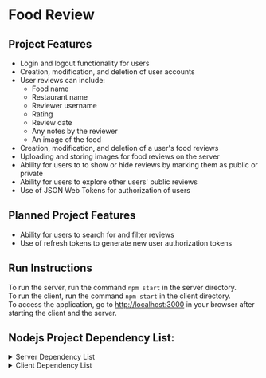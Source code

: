 # Food Review

## Project Features

-   Login and logout functionality for users
-   Creation, modification, and deletion of user accounts
-   User reviews can include:
    -   Food name
    -   Restaurant name
    -   Reviewer username
    -   Rating
    -   Review date
    -   Any notes by the reviewer
    -   An image of the food
-   Creation, modification, and deletion of a user's food reviews
-   Uploading and storing images for food reviews on the server
-   Ability for users to to show or hide reviews by marking them as public or private
-   Ability for users to explore other users' public reviews
-   Use of JSON Web Tokens for authorization of users

## Planned Project Features

-   Ability for users to search for and filter reviews
-   Use of refresh tokens to generate new user authorization tokens

## Run Instructions

To run the server, run the command `npm start` in the server directory. \
To run the client, run the command `npm start` in the client directory. \
To access the application, go to [http://localhost:3000](http://localhost:3000) in your browser after starting the client and the server.

## Nodejs Project Dependency List:

<details>
<summary>Server Dependency List</summary><br/>

-   [bcrypt](https://www.npmjs.com/package/bcrypt)
-   [body-parser](https://www.npmjs.com/package/body-parser)
-   [cors](https://www.npmjs.com/package/cors)
-   [dotenv](https://www.npmjs.com/package/dotenv)
-   [express](https://expressjs.com/)
-   [express-async-handler](https://www.npmjs.com/package/express-async-handler)
-   [fs](https://nodejs.org/api/fs.html)
-   [jsonwebtoken](https://www.npmjs.com/package/jsonwebtoken)
-   [Moment.js](https://momentjs.com/)
-   [Mongoose](https://mongoosejs.com/)
-   [nodemon](https://nodemon.io/)

</details>
<details>
<summary>Client Dependency List</summary>

-   [Axios](https://axios-http.com/)
-   [Bootstrap 5](https://getbootstrap.com/)
-   [ESLint](https://eslint.org/)
-   [Moment.js](https://momentjs.com/)
-   [React](https://reactjs.org/)
-   [React Bootstrap](https://react-bootstrap.github.io/)
-   [React DOM](https://www.npmjs.com/package/react-dom)
-   [React Icons](https://react-icons.github.io/react-icons/)
-   [React Redux](https://react-redux.js.org/)
-   [React Router DOM](https://www.npmjs.com/package/react-router-dom)
-   [react-scripts](https://www.npmjs.com/package/react-scripts)
-   [Redux](https://redux.js.org/)
-   [Redux Devtools Extension](https://www.npmjs.com/package/redux-devtools-extension)
-   [Redux Thunk](https://www.npmjs.com/package/redux-thunk)
-   [web-vitals](https://www.npmjs.com/package/web-vitals)
-   [yarn](https://www.npmjs.com/package/yarn)

</details>